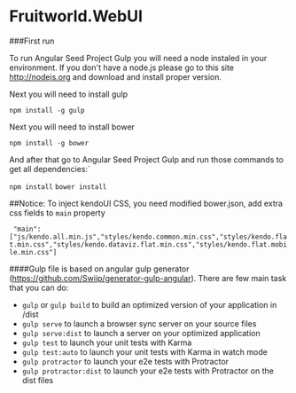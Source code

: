 # Fruitworld.WebUI

###First run

To run Angular Seed Project Gulp you will need a node instaled in your environment. If you don't have a node.js please go to this site http://nodejs.org and download and install proper version.

Next you will need to install gulp

`npm install -g gulp`

Next you will need to install bower

`npm install -g bower`

And after that go to Angular Seed Project Gulp and run those commands to get all dependencies:`

`npm install`
`bower install`

##Notice: To inject kendoUI CSS, you need modified bower.json, add extra css fields to `main` property

 ` "main": ["js/kendo.all.min.js","styles/kendo.common.min.css","styles/kendo.flat.min.css","styles/kendo.dataviz.flat.min.css","styles/kendo.flat.mobile.min.css"]`


####Gulp file is based on angular gulp generator (https://github.com/Swiip/generator-gulp-angular). There are few main task that you can do:

- `gulp` or `gulp build` to build an optimized version of your application in /dist
- `gulp serve` to launch a browser sync server on your source files
- `gulp serve:dist` to launch a server on your optimized application
- `gulp test` to launch your unit tests with Karma
- `gulp test:auto` to launch your unit tests with Karma in watch mode
- `gulp protractor` to launch your e2e tests with Protractor
- `gulp protractor:dist` to launch your e2e tests with Protractor on the dist files

